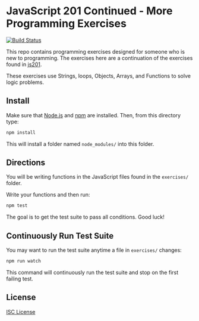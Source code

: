 # JavaScript 201 Continued - More Programming Exercises

[![Build Status](https://travis-ci.org/becca-long/js201-continued.svg?branch=master)](https://travis-ci.org/becca-long/js201-continued)

This repo contains programming exercises designed for someone who is new to
programming. The exercises here are a continuation of the exercises found in
[js201].

These exercises use Strings, loops, Objects, Arrays, and Functions to solve
logic problems.

## Install

Make sure that [Node.js] and [npm] are installed. Then, from this directory type:

```sh
npm install
```

This will install a folder named `node_modules/` into this folder.

## Directions

You will be writing functions in the JavaScript files found in the `exercises/`
folder.

Write your functions and then run:

```sh
npm test
```

The goal is to get the test suite to pass all conditions. Good luck!

## Continuously Run Test Suite

You may want to run the test suite anytime a file in `exercises/` changes:

```sh
npm run watch
```

This command will continuously run the test suite and stop on the first failing
test.

## License

[ISC License](LICENSE.md)

[js201]:https://github.com/oakmac/js201
[Node.js]:https://nodejs.org/
[npm]:https://en.wikipedia.org/wiki/Npm_(software)
